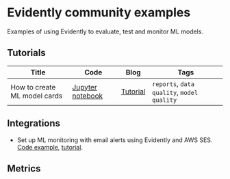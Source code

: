 # Evidently community examples

Examples of using Evidently to evaluate, test and monitor ML models.

## Tutorials 

Title | Code | Blog | Tags 
--- | --- | --- | --- 
How to create ML model cards |[Jupyter notebook](Model_card_classification.ipynb) | [Tutorial](https://www.evidentlyai.com/blog/ml-model-card-tutorial) | `reports`, `data quality`, `model quality`

## Integrations
* Set up ML monitoring with email alerts using Evidently and AWS SES. [Code example](https://github.com/evidentlyai/aws_alerting), [tutorial](https://www.evidentlyai.com/blog/ml-monitoring-with-email-alerts-tutorial).

## Metrics

